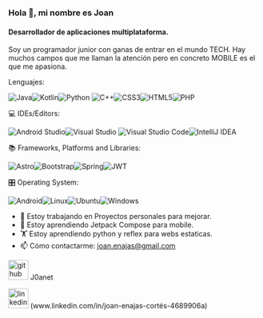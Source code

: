 ### Hola 👋, mi nombre es Joan
#### Desarrollador de aplicaciones multiplataforma.


Soy un programador junior con ganas de entrar en el mundo TECH. Hay muchos campos que me llaman la atención pero en concreto MOBILE es el que me apasiona.

Lenguajes:


![Java](https://img.shields.io/badge/java-%23ED8B00.svg?style=for-the-badge&logo=openjdk&logoColor=white)![Kotlin](https://img.shields.io/badge/kotlin-%237F52FF.svg?style=for-the-badge&logo=kotlin&logoColor=white)![Python](https://img.shields.io/badge/python-3670A0?style=for-the-badge&logo=python&logoColor=ffdd54)
![C++](https://img.shields.io/badge/c++-%2300599C.svg?style=for-the-badge&logo=c%2B%2B&logoColor=white)![CSS3](https://img.shields.io/badge/css3-%231572B6.svg?style=for-the-badge&logo=css3&logoColor=white)![HTML5](https://img.shields.io/badge/html5-%23E34F26.svg?style=for-the-badge&logo=html5&logoColor=white)![PHP](https://img.shields.io/badge/php-%23777BB4.svg?style=for-the-badge&logo=php&logoColor=white)



💻 IDEs/Editors:

![Android Studio](https://img.shields.io/badge/android%20studio-346ac1?style=for-the-badge&logo=android%20studio&logoColor=white)![Visual Studio](https://img.shields.io/badge/Visual%20Studio-5C2D91.svg?style=for-the-badge&logo=visual-studio&logoColor=white)
![Visual Studio Code](https://img.shields.io/badge/Visual%20Studio%20Code-0078d7.svg?style=for-the-badge&logo=visual-studio-code&logoColor=white)![IntelliJ IDEA](https://img.shields.io/badge/IntelliJIDEA-000000.svg?style=for-the-badge&logo=intellij-idea&logoColor=white)

📚 Frameworks, Platforms and Libraries:

![Astro](https://img.shields.io/badge/astro-%232C2052.svg?style=for-the-badge&logo=astro&logoColor=white)![Bootstrap](https://img.shields.io/badge/bootstrap-%238511FA.svg?style=for-the-badge&logo=bootstrap&logoColor=white)![Spring](https://img.shields.io/badge/spring-%236DB33F.svg?style=for-the-badge&logo=spring&logoColor=white)![JWT](https://img.shields.io/badge/JWT-black?style=for-the-badge&logo=JSON%20web%20tokens)

🎛️ Operating System:

![Android](https://img.shields.io/badge/Android-3DDC84?style=for-the-badge&logo=android&logoColor=white)![Linux](https://img.shields.io/badge/Linux-FCC624?style=for-the-badge&logo=linux&logoColor=black)![Ubuntu](https://img.shields.io/badge/Ubuntu-E95420?style=for-the-badge&logo=ubuntu&logoColor=white)![Windows](https://img.shields.io/badge/Windows-0078D6?style=for-the-badge&logo=windows&logoColor=white)















- 🔭 Estoy trabajando en Proyectos personales para mejorar. 
- 🌱 Estoy aprendiendo Jetpack Compose para mobile.
- 🏋️ Estoy aprendiendo python y reflex para webs estaticas.
- 📫 Cómo contactarme: joan.enajas@gmail.com 


[<img src='https://cdn.jsdelivr.net/npm/simple-icons@3.0.1/icons/github.svg' alt='github' height='40'>](https://github.com/j0anet) J0anet


  <img src='https://cdn.jsdelivr.net/npm/simple-icons@3.0.1/icons/linkedin.svg' alt='linkedin' height='40'> 
      (www.linkedin.com/in/joan-enajas-cortés-4689906a)  

